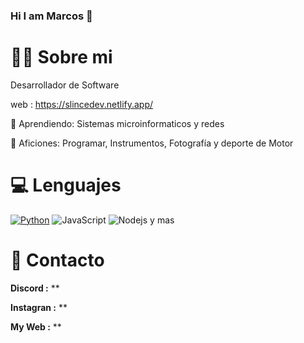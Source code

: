### Hi I am Marcos 👋



# 🧑‍💻 Sobre mi 

Desarrollador de Software

web : https://slincedev.netlify.app/

🎈 Aprendiendo: Sistemas microinformaticos y redes

🎉 Aficiones: Programar, Instrumentos, Fotografía y deporte de Motor

# 💻 Lenguajes 

<a href="https://www.python.org"><img alt="Python" src="https://img.shields.io/badge/Python-14354C?style=for-the-badge&logo=python&logoColor=white"></a>
<a herf = "https://github.com/SlinceDev" a>![JavaScript](https://img.shields.io/badge/javascript-%23323330.svg?style=for-the-badge&logo=javascript&logoColor=%23F7DF1E)</a>
<img alt="Nodejs" src="https://img.shields.io/badge/-Nodejs-43853d?style=flat-square&logo=Node.js&logoColor=white" /></a> y mas



# 📩 Contacto

**Discord :**  **

**Instagran :**  **

**My Web :**  **
